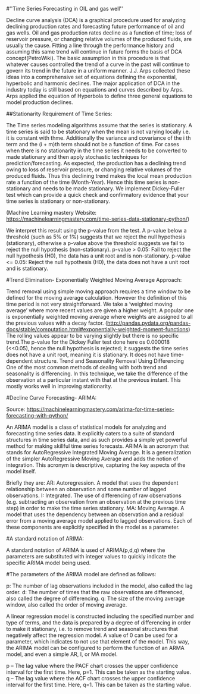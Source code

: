 #''Time Series Forecasting in OIL and gas well''

Decline curve analysis (DCA) is a graphical procedure used for analyzing declining production rates and forecasting future performance of oil and gas wells. Oil and gas production rates decline as a function of time; loss of reservoir pressure, or changing relative volumes of the produced fluids, are usually the cause. Fitting a line through the performance history and assuming this same trend will continue in future forms the basis of DCA concept(PetroWiki). The basic assumption in this procedure is that whatever causes controlled the trend of a curve in the past will continue to govern its trend in the future in a uniform manner. J.J. Arps collected these ideas into a comprehensive set of equations defining the exponential, hyperbolic and harmonic declines. The major application of DCA in the industry today is still based on equations and curves described by Arps. Arps applied the equation of Hyperbola to define three general equations to model production declines.

##Stationarity Requirement of Time Series:

The Time series modeling algorithms assume that the series is stationary. A time series is said to be stationary when the mean is not varying locally i.e. it is constant with thme. Additionally the variance and covariance of the i th term and the (i + m)th term should not be a function of time. For cases when there is no stationarity in the time series it needs to be converted to made stationary and then apply stochastic techniques for prediction/forecasting. As expected, the production has a declining trend owing to loss of reservoir pressure, or changing relative volumes of the produced fluids. Thus this declining trend makes the local mean production rate a function of the time (Month-Year). Hence this time series is non-stationary and needs to be made stationary. We implement Dickey-Fuller test which can provide a quick check and confirmatory evidence that your time series is stationary or non-stationary.

(Machine Learning mastery Website: https://machinelearningmastery.com/time-series-data-stationary-python/)

We interpret this result using the p-value from the test. A p-value below a threshold (such as 5% or 1%) suggests that we reject the null hypothesis (stationary), otherwise a p-value above the threshold suggests we fail to reject the null hypothesis (non-stationary). p-value > 0.05: Fail to reject the null hypothesis (H0), the data has a unit root and is non-stationary. p-value <= 0.05: Reject the null hypothesis (H0), the data does not have a unit root and is stationary.

#Trend Elimination- Exponentially Weighted Moving Average Approach:

Trend removal using simple moving approach requires a time window to be defined for the moving average calculation. However the definition of this time period is not very straightforward. We take a ‘weighted moving average’ where more recent values are given a higher weight. A popular one is exponentially weighted moving average where weights are assigned to all the previous values with a decay factor. (http://pandas.pydata.org/pandas-docs/stable/computation.html#exponentially-weighted-moment-functions) The rolling values appear to be varying slightly but there is no specific trend.The p-value for the Dickey Fuller test done here os 0.000018 (<<0.05), hence the null hypothesis is rejected; it suggests the time series does not have a unit root, meaning it is stationary. It does not have time-dependent structure. Trend and Seasonality Removal Using Differencing One of the most common methods of dealing with both trend and seasonality is differencing. In this technique, we take the difference of the observation at a particular instant with that at the previous instant. This mostly works well in improving stationarity.

#Decline Curve Forecasting- ARIMA:

Source: https://machinelearningmastery.com/arima-for-time-series-forecasting-with-python/

An ARIMA model is a class of statistical models for analyzing and forecasting time series data. It explicitly caters to a suite of standard structures in time series data, and as such provides a simple yet powerful method for making skillful time series forecasts. ARIMA is an acronym that stands for AutoRegressive Integrated Moving Average. It is a generalization of the simpler AutoRegressive Moving Average and adds the notion of integration. This acronym is descriptive, capturing the key aspects of the model itself.

Briefly they are: AR: Autoregression. A model that uses the dependent relationship between an observation and some number of lagged observations. I: Integrated. The use of differencing of raw observations (e.g. subtracting an observation from an observation at the previous time step) in order to make the time series stationary. MA: Moving Average. A model that uses the dependency between an observation and a residual error from a moving average model applied to lagged observations. Each of these components are explicitly specified in the model as a parameter.

#A standard notation of ARIMA:

A standard notation of ARIMA is used of ARIMA(p,d,q) where the parameters are substituted with integer values to quickly indicate the specific ARIMA model being used.

#The parameters of the ARIMA model are defined as follows:

p: The number of lag observations included in the model, also called the lag order. d: The number of times that the raw observations are differenced, also called the degree of differencing. q: The size of the moving average window, also called the order of moving average.

A linear regression model is constructed including the specified number and type of terms, and the data is prepared by a degree of differencing in order to make it stationary, i.e. to remove trend and seasonal structures that negatively affect the regression model. A value of 0 can be used for a parameter, which indicates to not use that element of the model. This way, the ARIMA model can be configured to perform the function of an ARMA model, and even a simple AR, I, or MA model.

p – The lag value where the PACF chart crosses the upper confidence interval for the first time. Here, p=1. This can be taken as the starting value. q – The lag value where the ACF chart crosses the upper confidence interval for the first time. Here, q=1. This can be taken as the starting value.

